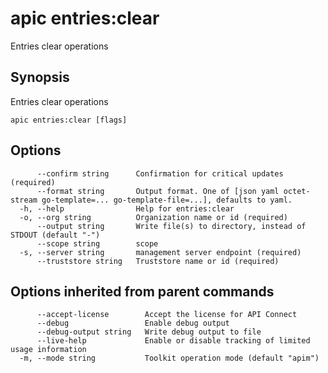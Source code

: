 # apic entries:clear

Entries clear operations

## Synopsis

Entries clear operations

```
apic entries:clear [flags]
```

## Options

```
      --confirm string      Confirmation for critical updates (required)
      --format string       Output format. One of [json yaml octet-stream go-template=... go-template-file=...], defaults to yaml.
  -h, --help                Help for entries:clear
  -o, --org string          Organization name or id (required)
      --output string       Write file(s) to directory, instead of STDOUT (default "-")
      --scope string        scope
  -s, --server string       management server endpoint (required)
      --truststore string   Truststore name or id (required)
```

## Options inherited from parent commands

```
      --accept-license        Accept the license for API Connect
      --debug                 Enable debug output
      --debug-output string   Write debug output to file
      --live-help             Enable or disable tracking of limited usage information
  -m, --mode string           Toolkit operation mode (default "apim")
```
